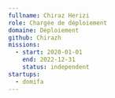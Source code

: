 ```yaml
---
fullname: Chiraz Herizi
role: Chargée de déploiement
domaine: Déploiement
github: Chirazh
missions:
  - start: 2020-01-01
    end: 2022-12-31
    status: independent
startups:
  - domifa
---
```

